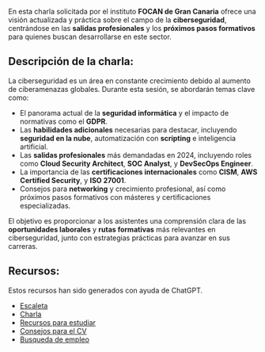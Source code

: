 En esta charla solicitada por el instituto **FOCAN de Gran Canaria** ofrece una visión actualizada y práctica sobre el campo de la **ciberseguridad**, centrándose en las **salidas profesionales** y los **próximos pasos formativos** para quienes buscan desarrollarse en este sector.

## **Descripción de la charla:**

La ciberseguridad es un área en constante crecimiento debido al aumento de ciberamenazas globales. Durante esta sesión, se abordarán temas clave como:

- El panorama actual de la **seguridad informática** y el impacto de normativas como el **GDPR**.
- Las **habilidades adicionales** necesarias para destacar, incluyendo **seguridad en la nube**, automatización con **scripting** e inteligencia artificial.
- Las **salidas profesionales** más demandadas en 2024, incluyendo roles como **Cloud Security Architect**, **SOC Analyst**, y **DevSecOps Engineer**.
- La importancia de las **certificaciones internacionales** como **CISM**, **AWS Certified Security**, y **ISO 27001**.
- Consejos para **networking** y crecimiento profesional, así como próximos pasos formativos con másteres y certificaciones especializadas.

El objetivo es proporcionar a los asistentes una comprensión clara de las **oportunidades laborales** y **rutas formativas** más relevantes en ciberseguridad, junto con estrategias prácticas para avanzar en sus carreras.

## **Recursos:**

Estos recursos han sido generados con ayuda de ChatGPT.

- [Escaleta](./docs/Escaleta.md)
- [Charla](./docs/Speech.md)
- [Recursos para estudiar](./docs/Recursos-de-estudio.md)
- [Consejos para el CV](./docs/Consejos-CV.md)
- [Busqueda de empleo](./docs/Busqueda-de-empleo.md)
